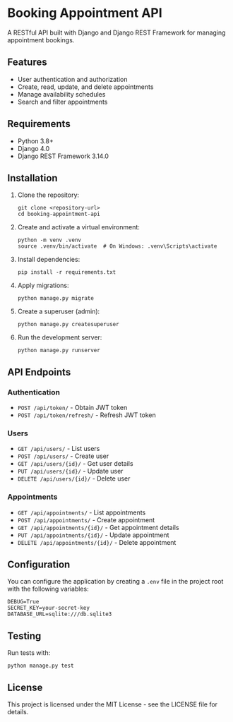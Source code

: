 # Booking Appointment API

A RESTful API built with Django and Django REST Framework for managing appointment bookings.

## Features

- User authentication and authorization
- Create, read, update, and delete appointments
- Manage availability schedules
- Search and filter appointments

## Requirements

- Python 3.8+
- Django 4.0
- Django REST Framework 3.14.0

## Installation

1. Clone the repository:
   ```
   git clone <repository-url>
   cd booking-appointment-api
   ```

2. Create and activate a virtual environment:
   ```
   python -m venv .venv
   source .venv/bin/activate  # On Windows: .venv\Scripts\activate
   ```

3. Install dependencies:
   ```
   pip install -r requirements.txt
   ```

4. Apply migrations:
   ```
   python manage.py migrate
   ```

5. Create a superuser (admin):
   ```
   python manage.py createsuperuser
   ```

6. Run the development server:
   ```
   python manage.py runserver
   ```

## API Endpoints

### Authentication
- `POST /api/token/` - Obtain JWT token
- `POST /api/token/refresh/` - Refresh JWT token

### Users
- `GET /api/users/` - List users
- `POST /api/users/` - Create user
- `GET /api/users/{id}/` - Get user details
- `PUT /api/users/{id}/` - Update user
- `DELETE /api/users/{id}/` - Delete user

### Appointments
- `GET /api/appointments/` - List appointments
- `POST /api/appointments/` - Create appointment
- `GET /api/appointments/{id}/` - Get appointment details
- `PUT /api/appointments/{id}/` - Update appointment
- `DELETE /api/appointments/{id}/` - Delete appointment

## Configuration

You can configure the application by creating a `.env` file in the project root with the following variables:

```
DEBUG=True
SECRET_KEY=your-secret-key
DATABASE_URL=sqlite:///db.sqlite3
```

## Testing

Run tests with:

```
python manage.py test
```

## License

This project is licensed under the MIT License - see the LICENSE file for details.
